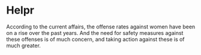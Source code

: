 # Helpr
According to the current affairs, the offense rates against women have been on a rise over the past years. And the need for safety measures against these offenses is of much concern, and taking action against these is of much greater.
